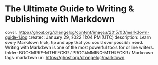 # The Ultimate Guide to Writing & Publishing with Markdown

cover: https://ghost.org/changelog/content/images/2015/03/markdown-guide-1.jpg
created: January 29, 2022 11:04 PM (UTC)
description: Learn every Markdown trick, tip and app that you could ever possibly need. Writing with Markdown is one of the most powerful tools for online writers.
folder: BOOKMRKS-MTHRFCKR / PROGAMMING-MTHRFCKR / Markdown
tags: markdown
url: https://ghost.org/changelog/markdown